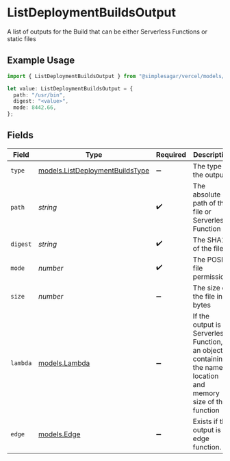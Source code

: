 # ListDeploymentBuildsOutput

A list of outputs for the Build that can be either Serverless Functions or static files

## Example Usage

```typescript
import { ListDeploymentBuildsOutput } from "@simplesagar/vercel/models/listdeploymentbuildsop.js";

let value: ListDeploymentBuildsOutput = {
  path: "/usr/bin",
  digest: "<value>",
  mode: 8442.66,
};
```

## Fields

| Field                                                                                                           | Type                                                                                                            | Required                                                                                                        | Description                                                                                                     |
| --------------------------------------------------------------------------------------------------------------- | --------------------------------------------------------------------------------------------------------------- | --------------------------------------------------------------------------------------------------------------- | --------------------------------------------------------------------------------------------------------------- |
| `type`                                                                                                          | [models.ListDeploymentBuildsType](../models/listdeploymentbuildstype.md)                                        | :heavy_minus_sign:                                                                                              | The type of the output                                                                                          |
| `path`                                                                                                          | *string*                                                                                                        | :heavy_check_mark:                                                                                              | The absolute path of the file or Serverless Function                                                            |
| `digest`                                                                                                        | *string*                                                                                                        | :heavy_check_mark:                                                                                              | The SHA1 of the file                                                                                            |
| `mode`                                                                                                          | *number*                                                                                                        | :heavy_check_mark:                                                                                              | The POSIX file permissions                                                                                      |
| `size`                                                                                                          | *number*                                                                                                        | :heavy_minus_sign:                                                                                              | The size of the file in bytes                                                                                   |
| `lambda`                                                                                                        | [models.Lambda](../models/lambda.md)                                                                            | :heavy_minus_sign:                                                                                              | If the output is a Serverless Function, an object containing the name, location and memory size of the function |
| `edge`                                                                                                          | [models.Edge](../models/edge.md)                                                                                | :heavy_minus_sign:                                                                                              | Exists if the output is an edge function.                                                                       |